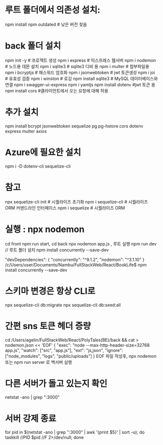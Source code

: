 # 루트 폴더에서 의존성 설치:

npm install
npm outdated # 낮은 버전 찾음

# back 폴더 설치

npm init -y # 프로젝트 생성
npm i express # 익스프레스 웹서버
npm i nodemon # 노드용 데몬 설치
npm i sqlite3 # sqlite3 디비 용
npm i multer # 첨부파일용
npm i bcryptjs # 패스워드 암호화
npm i jsonwebtoken # jwt 토큰생성
npm i joi # 유효성 검증
npm i winston # 로깅
npm install sqlite3 # MySQL 데이터베이스와 연결
npm i swagger-ui-express
npm i yamljs
npm install dotenv #jwt 토큰 용
npm install cors #클라이언트에서 오는 요청에 대해 허용
# 추가 설치
npm install bcrypt jsonwebtoken sequelize pg pg-hstore cors dotenv express multer axios

# Azure에 필요한 설치
npm i -D dotenv-cli sequelize-cli

# 참고

npx sequelize-cli init # 시퀄라이즈 초기화
npm i sequelize-cli # 시퀄라이즈 ORM 커맨드라인 인터페이스
npm i sequelize # 시퀄라이즈 ORM

# 실행 : npx nodemon

cd front npm run start, cd back npx nodemon app.js , 루트 실행 npm run dev
// 루트 폴더 설치 npm install concurrently --save-dev

"devDependencies": {
"concurrently": "^9.1.2",
"nodemon": "^3.1.10"
}
/c/Users/user/Documents/Nambu/FullStackWeb/React/BookLife$ npm install concurrently --save-dev


# 스키마 변경은 항상 CLI로
npx sequelize-cli db:migrate
npx sequelize-cli db:seed:all

# 간편 sns 토큰 헤더 증량
cd /Users/agelin/FullStackWeb/React/PolyTales\(BE\)/back && cat > nodemon.json << 'EOF'
{
  "exec": "node --max-http-header-size=32768 app.js",
  "watch": ["src", "app.js"],
  "ext": "js,json",
  "ignore": ["node_modules", "logs", "public/uploads"]
}
EOF
파일 작성후, npx nodemon 또는 npm run server 로 백서버 실행

# 다른 서버가 돌고 있는지 확인
netstat -ano | grep ":3000"

# 서버 강제 종료
for pid in $(netstat -ano | grep ":3000" | awk '{print $5}' | sort -u); do taskkill //PID $pid //F 2>/dev/null; done